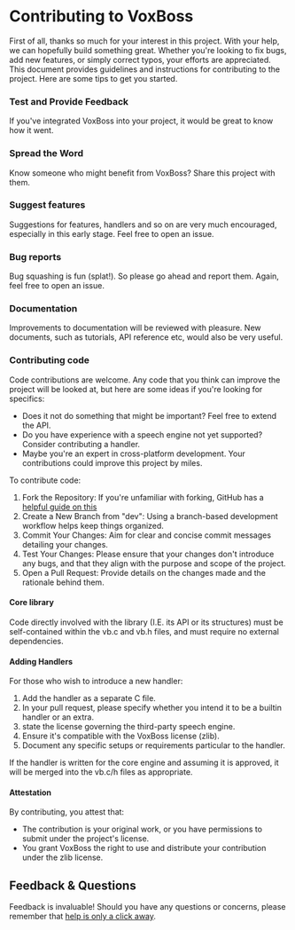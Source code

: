 # Contributing to VoxBoss
First of all, thanks so much for your interest in this project. With your help, we can hopefully build something great.
Whether you're looking to fix bugs, add new features, or simply correct typos, your efforts are appreciated. This document provides guidelines and instructions for contributing to the project.
Here are some tips to get you started.

### Test and Provide Feedback
If you've integrated VoxBoss into your project, it would be great to know how it went.

### Spread the Word
Know someone who might benefit from VoxBoss? Share this project with them.

### Suggest features
Suggestions for features, handlers and so on are very much encouraged, especially in this early stage. Feel free to open an issue.

### Bug reports
Bug squashing is fun (splat!). So please go ahead and report them. Again, feel free to open an issue.

### Documentation
Improvements to documentation will be reviewed with pleasure. New documents, such as tutorials, API reference etc, would also be very useful.

### Contributing code
Code contributions are welcome.
Any code that you think can improve the project will be looked at, but here are some ideas if you're looking for specifics:
* Does it not do something that might be important? Feel free to extend the API.
* Do you have experience with a speech engine not yet supported? Consider contributing a handler.
* Maybe you're an expert in cross-platform development. Your contributions could improve this project by miles.

To contribute code:
1. Fork the Repository: If you're unfamiliar with forking, GitHub has a [helpful guide on this](https://docs.github.com/en/get-started/quickstart/fork-a-repo)
2. Create a New Branch from "dev": Using a branch-based development workflow helps keep things organized.
3. Commit Your Changes: Aim for clear and concise commit messages detailing your changes.
4. Test Your Changes: Please ensure that your changes don't introduce any bugs, and that they align with the purpose and scope of the project.
5. Open a Pull Request: Provide details on the changes made and the rationale behind them.

#### Core library
Code directly involved with the library (I.E. its API or its structures) must be self-contained within the vb.c and vb.h files, and must require no external dependencies.

#### Adding Handlers
For those who wish to introduce a new handler:
1. Add the handler as a separate C file.
2. In your pull request, please specify whether you intend it to be a builtin handler or an extra.
3. state the license governing the third-party speech engine.
4. Ensure it's compatible with the VoxBoss license (zlib).
5. Document any specific setups or requirements particular to the handler.

If the handler is written for the core engine and assuming it is approved, it will be merged into the vb.c/h files as appropriate.

#### Attestation
By contributing, you attest that:
* The contribution is your original work, or you have permissions to submit under the project's license.
* You grant VoxBoss the right to use and distribute your contribution under the zlib license.

## Feedback & Questions
Feedback is invaluable! Should you have any questions or concerns, please remember that [help is only a click away](https://github.com/day-garwood/VoxBoss/issues).
